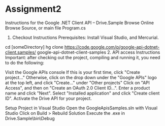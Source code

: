 # Assignment2
Instructions for the Google .NET Client API – Drive.Sample
Browse Online
Browse Source, or main file Program.cs
1. Checkout Instructions
Prerequisites: Install Visual Studio, and Mercurial.

cd [someDirectory] 
hg clone https://code.google.com/p/google-api-dotnet-client.samples/ google-api-dotnet-client-samples
2. API access Instructions
Important: after checking out the project, compiling and running it, you need to do the following:

Visit the Google APIs console
If this is your first time, click "Create project..."
Otherwise, click on the drop down under the "Google APIs" logo at the top left, and click "Create..." under "Other projects"
Click on "API Access", and then on "Create an OAuth 2.0 Client ID...".
Enter a product name and click "Next".
Select "Installed application" and click "Create client ID".
Activate the Drive API for your project.

Setup Project in Visual Studio
Open the GoogleApisSamples.sln with Visual Studio
Click on Build > Rebuild Solution
Execute the .exe in Drive.Sample\bin\Debug
